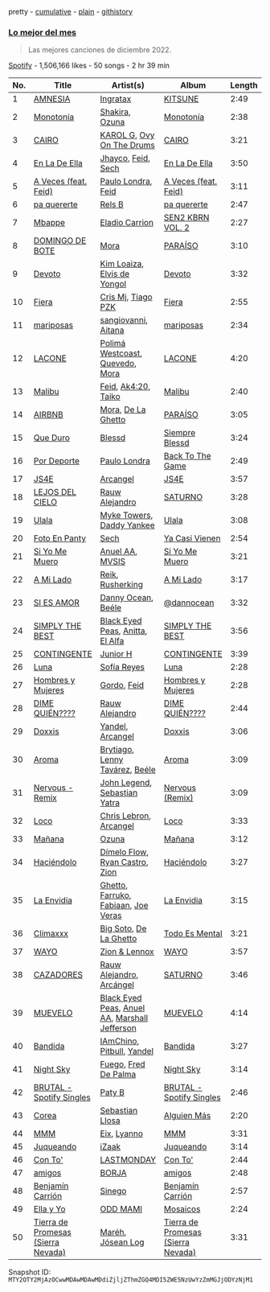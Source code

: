 pretty - [cumulative](/playlists/cumulative/37i9dQZF1DWZoF06RIo9el.md) - [plain](/playlists/plain/37i9dQZF1DWZoF06RIo9el) - [githistory](https://github.githistory.xyz/mackorone/spotify-playlist-archive/blob/main/playlists/plain/37i9dQZF1DWZoF06RIo9el)

### [Lo mejor del mes](https://open.spotify.com/playlist/37i9dQZF1DWZoF06RIo9el)

> Las mejores canciones de diciembre 2022.

[Spotify](https://open.spotify.com/user/spotify) - 1,506,166 likes - 50 songs - 2 hr 39 min

| No. | Title | Artist(s) | Album | Length |
|---|---|---|---|---|
| 1 | [AMNESIA](https://open.spotify.com/track/6KjbyUdtrLdlBJx6883aO0) | [Ingratax](https://open.spotify.com/artist/62YF0FglEltB3CnVIjoko8) | [KITSUNE](https://open.spotify.com/album/3XAOgyv86vI7q0vVnDeOY8) | 2:49 |
| 2 | [Monotonía](https://open.spotify.com/track/6G12ZafqofSq7YtrMqUm76) | [Shakira](https://open.spotify.com/artist/0EmeFodog0BfCgMzAIvKQp), [Ozuna](https://open.spotify.com/artist/1i8SpTcr7yvPOmcqrbnVXY) | [Monotonía](https://open.spotify.com/album/5pJtcJojr98hbb6KF0ImMe) | 2:38 |
| 3 | [CAIRO](https://open.spotify.com/track/6WbAhuwE6fCOriBu5786X1) | [KAROL G](https://open.spotify.com/artist/790FomKkXshlbRYZFtlgla), [Ovy On The Drums](https://open.spotify.com/artist/3m5qlPf2OkihLz3dRYnkPA) | [CAIRO](https://open.spotify.com/album/1yzsYuo0fqKWvYimSWL5RA) | 3:21 |
| 4 | [En La De Ella](https://open.spotify.com/track/5NxhMcHSVY3Z7ykWxZf3aj) | [Jhayco](https://open.spotify.com/artist/6nVcHLIgY5pE2YCl8ubca1), [Feid](https://open.spotify.com/artist/2LRoIwlKmHjgvigdNGBHNo), [Sech](https://open.spotify.com/artist/77ziqFxp5gaInVrF2lj4ht) | [En La De Ella](https://open.spotify.com/album/2h9T2SLXRUPyBkzj9qtnVH) | 3:50 |
| 5 | [A Veces \(feat\. Feid\)](https://open.spotify.com/track/63OA8vSo2PhUkmQopR1l64) | [Paulo Londra](https://open.spotify.com/artist/3vQ0GE3mI0dAaxIMYe5g7z), [Feid](https://open.spotify.com/artist/2LRoIwlKmHjgvigdNGBHNo) | [A Veces \(feat\. Feid\)](https://open.spotify.com/album/5IUJCo0aRD98yxFbTvEezC) | 3:11 |
| 6 | [pa quererte](https://open.spotify.com/track/0FDTPGlLjF8SGWSsHyzNBe) | [Rels B](https://open.spotify.com/artist/2IMZYfNi21MGqxopj9fWx8) | [pa quererte](https://open.spotify.com/album/1WFoW8tiwae16JkMdQWvH3) | 2:47 |
| 7 | [Mbappe](https://open.spotify.com/track/2lmWwBLVJ2P0HX491zkYws) | [Eladio Carrion](https://open.spotify.com/artist/5XJDexmWFLWOkjOEjOVX3e) | [SEN2 KBRN VOL\. 2](https://open.spotify.com/album/3lsdB3dY4odywNI42KV6D9) | 2:27 |
| 8 | [DOMINGO DE BOTE](https://open.spotify.com/track/0rvbMTIWwMZaMC9UnubDPb) | [Mora](https://open.spotify.com/artist/0Q8NcsJwoCbZOHHW63su5S) | [PARAÍSO](https://open.spotify.com/album/7b3PrkHcWx17AQwlI2M1Uc) | 3:10 |
| 9 | [Devoto](https://open.spotify.com/track/5ggoKefe3Hk0UstyqSI8FA) | [Kim Loaiza](https://open.spotify.com/artist/1QivQCLVipV61DiQiyV14A), [Elvis de Yongol](https://open.spotify.com/artist/6SuMnYQl7OMp9jsxa0KdZg) | [Devoto](https://open.spotify.com/album/417TYUiFFmZrHLGkTOTuJV) | 3:32 |
| 10 | [Fiera](https://open.spotify.com/track/5cDyidxA6n2xI4iFsqzt6D) | [Cris Mj](https://open.spotify.com/artist/1Yj5Xey7kTwvZla8sqdsdE), [Tiago PZK](https://open.spotify.com/artist/5Y3MV9DZ0d87NnVm56qSY1) | [Fiera](https://open.spotify.com/album/5wElk4V6mpataJOwrjLsj1) | 2:55 |
| 11 | [mariposas](https://open.spotify.com/track/5R2hNuiiwnKVAUNktF9j2Y) | [sangiovanni](https://open.spotify.com/artist/7dL0nOHwnSAsNAwpkPSGWP), [Aitana](https://open.spotify.com/artist/7eLcDZDYHXZCebtQmVFL25) | [mariposas](https://open.spotify.com/album/5oSxZwLHXX8NOpayMUC9VH) | 2:34 |
| 12 | [LACONE](https://open.spotify.com/track/4Rjq1TZbF0bDstOs6SiI6J) | [Polimá Westcoast](https://open.spotify.com/artist/768O5GliF0bqscyghggrbE), [Quevedo](https://open.spotify.com/artist/52iwsT98xCoGgiGntTiR7K), [Mora](https://open.spotify.com/artist/0Q8NcsJwoCbZOHHW63su5S) | [LACONE](https://open.spotify.com/album/05nsQTXQ0rPJbqnW4uOxx2) | 4:20 |
| 13 | [Malibu](https://open.spotify.com/track/4TRlBMj8wXsIfEDgWOPyE2) | [Feid](https://open.spotify.com/artist/2LRoIwlKmHjgvigdNGBHNo), [Ak4:20](https://open.spotify.com/artist/1SiLK8gdECx2iEm2SSj0Bl), [Taiko](https://open.spotify.com/artist/7E8zK1i1TAXxBVRpeMfOqM) | [Malibu](https://open.spotify.com/album/3CmKeCe807h4wAPa0OhPqV) | 2:40 |
| 14 | [AIRBNB](https://open.spotify.com/track/0fuyLaeHh0TvQ65m5ojgP2) | [Mora](https://open.spotify.com/artist/0Q8NcsJwoCbZOHHW63su5S), [De La Ghetto](https://open.spotify.com/artist/3EiLUeyEcA6fbRPSHkG5kb) | [PARAÍSO](https://open.spotify.com/album/7b3PrkHcWx17AQwlI2M1Uc) | 3:05 |
| 15 | [Que Duro](https://open.spotify.com/track/12RaiccXZ5yIDrHt4c5ngZ) | [Blessd](https://open.spotify.com/artist/1TA5sGRlKUJXBN4ZyJuDIX) | [Siempre Blessd](https://open.spotify.com/album/4PR6koe67C7YosjAYriYh4) | 3:24 |
| 16 | [Por Deporte](https://open.spotify.com/track/7EyGZtJuOckQfMDJL1PPrH) | [Paulo Londra](https://open.spotify.com/artist/3vQ0GE3mI0dAaxIMYe5g7z) | [Back To The Game](https://open.spotify.com/album/2SWwDDBZG7UfECbPWQ2t4h) | 2:49 |
| 17 | [JS4E](https://open.spotify.com/track/5iaFGC7XdmWmfwxV9JUPY6) | [Arcangel](https://open.spotify.com/artist/4SsVbpTthjScTS7U2hmr1X) | [JS4E](https://open.spotify.com/album/1SKRBnPekNhaxB503BgR8U) | 3:57 |
| 18 | [LEJOS DEL CIELO](https://open.spotify.com/track/0r5g8mAptDMwHbvRDJYIPW) | [Rauw Alejandro](https://open.spotify.com/artist/1mcTU81TzQhprhouKaTkpq) | [SATURNO](https://open.spotify.com/album/6QYD0sLnZNUviYe2iBL2c3) | 3:28 |
| 19 | [Ulala](https://open.spotify.com/track/4EQOGfssbSpTlV6EZRtrSv) | [Myke Towers](https://open.spotify.com/artist/7iK8PXO48WeuP03g8YR51W), [Daddy Yankee](https://open.spotify.com/artist/4VMYDCV2IEDYJArk749S6m) | [Ulala](https://open.spotify.com/album/2Q5KWXl6UAl8HLkJLXnEwP) | 3:08 |
| 20 | [Foto En Panty](https://open.spotify.com/track/4HehbhlVK81hZT5Yg7QmiR) | [Sech](https://open.spotify.com/artist/77ziqFxp5gaInVrF2lj4ht) | [Ya Casi Vienen](https://open.spotify.com/album/1yENOcHrdeylQ4Mjy1DQJX) | 2:54 |
| 21 | [Si Yo Me Muero](https://open.spotify.com/track/4qpTCXnBSPtkMEmdE4Dzi8) | [Anuel AA](https://open.spotify.com/artist/2R21vXR83lH98kGeO99Y66), [MVSIS](https://open.spotify.com/artist/5RQ2olZAe54DeVrpdOdkBm) | [Si Yo Me Muero](https://open.spotify.com/album/0qoyE1dUs4lVj1g0QMV4KH) | 3:21 |
| 22 | [A Mi Lado](https://open.spotify.com/track/5Qw9OHZdAX40qw5hZCU0BS) | [Reik](https://open.spotify.com/artist/0vR2qb8m9WHeZ5ByCbimq2), [Rusherking](https://open.spotify.com/artist/3Apb2lGmGJaBmr0TTBJvIZ) | [A Mi Lado](https://open.spotify.com/album/05l6EnHyQrjPhCP24EzjKi) | 3:17 |
| 23 | [SI ES AMOR](https://open.spotify.com/track/7JahThtCGJ9cdn6HWTWf9S) | [Danny Ocean](https://open.spotify.com/artist/5H1nN1SzW0qNeUEZvuXjAj), [Beéle](https://open.spotify.com/artist/7a0XAaPaK2aDSqa8p3QnC7) | [@dannocean](https://open.spotify.com/album/27588WrJksr8zu7ujmRsOA) | 3:32 |
| 24 | [SIMPLY THE BEST](https://open.spotify.com/track/3LBBSmoGHWC91u754Tp21C) | [Black Eyed Peas](https://open.spotify.com/artist/1yxSLGMDHlW21z4YXirZDS), [Anitta](https://open.spotify.com/artist/7FNnA9vBm6EKceENgCGRMb), [El Alfa](https://open.spotify.com/artist/2oQX8QiMXOyuqbcZEFsZfm) | [SIMPLY THE BEST](https://open.spotify.com/album/2vqMDVpyKpisE4PiSmg7TJ) | 3:56 |
| 25 | [CONTINGENTE](https://open.spotify.com/track/5k0iAYwThkoMh9LzFihATe) | [Junior H](https://open.spotify.com/artist/7Gi6gjaWy3DxyilpF1a8Is) | [CONTINGENTE](https://open.spotify.com/album/6J0q4a7WkkI6OvlZC4rLpi) | 3:39 |
| 26 | [Luna](https://open.spotify.com/track/5XmAauYsJ9KctEO70myiRJ) | [Sofía Reyes](https://open.spotify.com/artist/0haZhu4fFKt0Ag94kZDiz2) | [Luna](https://open.spotify.com/album/37tfBtXO5spIXdNe2Gxwuf) | 2:28 |
| 27 | [Hombres y Mujeres](https://open.spotify.com/track/71L9EZo8OEaZINg75dBUSW) | [Gordo](https://open.spotify.com/artist/4Ge9GwmWnOQsohwPTrXyHc), [Feid](https://open.spotify.com/artist/2LRoIwlKmHjgvigdNGBHNo) | [Hombres y Mujeres](https://open.spotify.com/album/0xlWEENUvq7Tseg7mxMJuI) | 2:28 |
| 28 | [DIME QUIÉN????](https://open.spotify.com/track/2WtLhvwJX3czRVuFtUgZ6i) | [Rauw Alejandro](https://open.spotify.com/artist/1mcTU81TzQhprhouKaTkpq) | [DIME QUIÉN????](https://open.spotify.com/album/25ZfxHhTlts1ZmvU7jJChV) | 2:44 |
| 29 | [Doxxis](https://open.spotify.com/track/6WoPbjrSG9307Nan3cLLDX) | [Yandel](https://open.spotify.com/artist/0eHQ9o50hj6ZDNBt6Ys1sD), [Arcangel](https://open.spotify.com/artist/4SsVbpTthjScTS7U2hmr1X) | [Doxxis](https://open.spotify.com/album/7uUOFP6hKKAcfjl7KizJ7p) | 3:06 |
| 30 | [Aroma](https://open.spotify.com/track/448oAggap8XbTa6TIOH6Kb) | [Brytiago](https://open.spotify.com/artist/00XhexlJEXQstHimpZN910), [Lenny Tavárez](https://open.spotify.com/artist/1pQWsZQehhS4wavwh7Fnxd), [Beéle](https://open.spotify.com/artist/7a0XAaPaK2aDSqa8p3QnC7) | [Aroma](https://open.spotify.com/album/0dNJvHud3vFPVW48pOsFDC) | 3:09 |
| 31 | [Nervous \- Remix](https://open.spotify.com/track/5lVvaCKARxKTJXZIWgzo6c) | [John Legend](https://open.spotify.com/artist/5y2Xq6xcjJb2jVM54GHK3t), [Sebastian Yatra](https://open.spotify.com/artist/07YUOmWljBTXwIseAUd9TW) | [Nervous \(Remix\)](https://open.spotify.com/album/3g5ZU0P6CBfSdeJA26bSLF) | 3:09 |
| 32 | [Loco](https://open.spotify.com/track/5QaGdJsaC5xvFhBi7TVLGl) | [Chris Lebron](https://open.spotify.com/artist/3GPTvhZ8XfH7WkHXidvELk), [Arcangel](https://open.spotify.com/artist/4SsVbpTthjScTS7U2hmr1X) | [Loco](https://open.spotify.com/album/2uSOp7hmFukPAZqn4lJWpI) | 3:33 |
| 33 | [Mañana](https://open.spotify.com/track/2OrgdmsWkqPiC4MNDnPHx0) | [Ozuna](https://open.spotify.com/artist/1i8SpTcr7yvPOmcqrbnVXY) | [Mañana](https://open.spotify.com/album/2Tz8MX5wGPqD70sxFkiCbK) | 3:12 |
| 34 | [Haciéndolo](https://open.spotify.com/track/68uBj4QKLHQJwlANkytJxO) | [Dímelo Flow](https://open.spotify.com/artist/3fZk3Gm5dN5v5yfYMQ04Bx), [Ryan Castro](https://open.spotify.com/artist/7j6DKwmjbxvpQO8h914uEz), [Zion](https://open.spotify.com/artist/1pgDilWYDWLoOgGjf1iHNu) | [Haciéndolo](https://open.spotify.com/album/7ESIsApWZrcBu8ZWF1bYIy) | 3:27 |
| 35 | [La Envidia](https://open.spotify.com/track/2Qh7DGyU4x1ZuMRwfMuI1K) | [Ghetto](https://open.spotify.com/artist/4yxglAiH5h8Db7TmN0MUr5), [Farruko](https://open.spotify.com/artist/329e4yvIujISKGKz1BZZbO), [Fabiaan](https://open.spotify.com/artist/7G5vbmIFVuHnZeCHs4r9at), [Joe Veras](https://open.spotify.com/artist/3pbg6hZGMHg6G5TiuCh21K) | [La Envidia](https://open.spotify.com/album/07DpZSWotYgDveD4z9Jy5I) | 3:15 |
| 36 | [Climaxxx](https://open.spotify.com/track/2KGJrjtOxnwfudK2lzVLOn) | [Big Soto](https://open.spotify.com/artist/2TQ4CGgxxCWHqa9yYIGDoU), [De La Ghetto](https://open.spotify.com/artist/3EiLUeyEcA6fbRPSHkG5kb) | [Todo Es Mental](https://open.spotify.com/album/0yAA8WlOoYVB08rLOMncnm) | 3:21 |
| 37 | [WAYO](https://open.spotify.com/track/5mZndhqE6tE6trjPjNFIk0) | [Zion & Lennox](https://open.spotify.com/artist/21451j1KhjAiaYKflxBjr1) | [WAYO](https://open.spotify.com/album/4dFEytjjMaxCOUV7n4ndeD) | 3:57 |
| 38 | [CAZADORES](https://open.spotify.com/track/29A2LhTvYXCCkYutVIj3cB) | [Rauw Alejandro](https://open.spotify.com/artist/1mcTU81TzQhprhouKaTkpq), [Arcángel](https://open.spotify.com/artist/4gUE1bhccIGVxxwXIyuWYD) | [SATURNO](https://open.spotify.com/album/6QYD0sLnZNUviYe2iBL2c3) | 3:46 |
| 39 | [MUEVELO](https://open.spotify.com/track/6r0bDGDS8JJShneQkMAzj1) | [Black Eyed Peas](https://open.spotify.com/artist/1yxSLGMDHlW21z4YXirZDS), [Anuel AA](https://open.spotify.com/artist/2R21vXR83lH98kGeO99Y66), [Marshall Jefferson](https://open.spotify.com/artist/2Di8r9df6xjyj6CVOqbGVz) | [MUEVELO](https://open.spotify.com/album/1JviwowNAeoLx0kQJ2A2h4) | 4:14 |
| 40 | [Bandida](https://open.spotify.com/track/1Gq7wM0F22XRuUEgxJFbJQ) | [IAmChino](https://open.spotify.com/artist/0b2GL7Y02vu50qieoQmw1w), [Pitbull](https://open.spotify.com/artist/0TnOYISbd1XYRBk9myaseg), [Yandel](https://open.spotify.com/artist/0eHQ9o50hj6ZDNBt6Ys1sD) | [Bandida](https://open.spotify.com/album/1wbEwwQ1CWBfo5nut7Rx3Y) | 3:27 |
| 41 | [Night Sky](https://open.spotify.com/track/1pmr48ziRb5x780HueyO3y) | [Fuego](https://open.spotify.com/artist/7wU2WGCJ8HxkekHHE2QLul), [Fred De Palma](https://open.spotify.com/artist/0QrUbsrL5imqntAfDl8i7q) | [Night Sky](https://open.spotify.com/album/1RswwGaCsuwg5Ezq6imYl5) | 3:14 |
| 42 | [BRUTAL \- Spotify Singles](https://open.spotify.com/track/5AC90O0tMO4CWUpvrnDnfw) | [Paty B](https://open.spotify.com/artist/6Uj2QB9FBerTdckLZfCzPs) | [BRUTAL \- Spotify Singles](https://open.spotify.com/album/5wp3pD6boCVYnvin1jIBqW) | 2:46 |
| 43 | [Corea](https://open.spotify.com/track/0X7dRd52FYkkxxFHejvo4H) | [Sebastian Llosa](https://open.spotify.com/artist/10vr6MNGdriyVivl7Ls8Xx) | [Alguien Más](https://open.spotify.com/album/5Vs6wNU9FRqtCxiJ2wd3Ta) | 2:20 |
| 44 | [MMM](https://open.spotify.com/track/2lv9KJdfFVZN9voT6zwSEj) | [Eix](https://open.spotify.com/artist/384MqcXCGGFh9UcjI5Tpc5), [Lyanno](https://open.spotify.com/artist/1Ts9of7VPZElwPQnqnDSfW) | [MMM](https://open.spotify.com/album/0G3vkCth2P8SOIytPw1e5P) | 3:31 |
| 45 | [Juqueando](https://open.spotify.com/track/252ZimoPcGSFYaS6TfjBEG) | [iZaak](https://open.spotify.com/artist/4s6Xg38sbqh4xpf4OqhVUK) | [Juqueando](https://open.spotify.com/album/59p1PfGyRrCgeHtCuqDxGP) | 3:14 |
| 46 | [Con To'](https://open.spotify.com/track/3mesqg1ztOmGuZIjQcszCX) | [LASTMONDAY](https://open.spotify.com/artist/7x3VJT4Tm32G8l0fquiayN) | [Con To'](https://open.spotify.com/album/7lpYfSfvsIkfRZphob0YWr) | 2:44 |
| 47 | [amigos](https://open.spotify.com/track/2NaCsdY4s0kEfsqNFZs935) | [BORJA](https://open.spotify.com/artist/3n3mizV0nZXD1pKzRGoBGw) | [amigos](https://open.spotify.com/album/0hRoCmiiiTNFrC9Ffyy2U4) | 2:48 |
| 48 | [Benjamín Carrión](https://open.spotify.com/track/2wJvLzX1W7VQSx0wuTgxCp) | [Sinego](https://open.spotify.com/artist/3UlAQex8nw3vquHcmY8fpb) | [Benjamín Carrión](https://open.spotify.com/album/0UacT2HwlzcN9bnbtqI98k) | 2:57 |
| 49 | [Ella y Yo](https://open.spotify.com/track/1NnfVCcWRT2rVlCS0x44cZ) | [ODD MAMI](https://open.spotify.com/artist/2Y6AtL4xQFvg8nroRM3ZV6) | [Mosaicos](https://open.spotify.com/album/5o2sEyIX07DbCg86qRWOOC) | 2:24 |
| 50 | [Tierra de Promesas \(Sierra Nevada\)](https://open.spotify.com/track/3ev9a5BsLouEwswQ9IOXtC) | [Maréh](https://open.spotify.com/artist/2SIZkgqao1WVQAuliN0PN4), [Jósean Log](https://open.spotify.com/artist/1LMyTeRhjaitILs98h3MaF) | [Tierra de Promesas \(Sierra Nevada\)](https://open.spotify.com/album/6IjstXhUKDh4NAPTXXxUbQ) | 3:31 |

Snapshot ID: `MTY2OTY2MjAzOCwwMDAwMDAwMDdiZjljZThmZGQ4MDI5ZWE5NzUwYzZmMGJjODYzNjM1`
